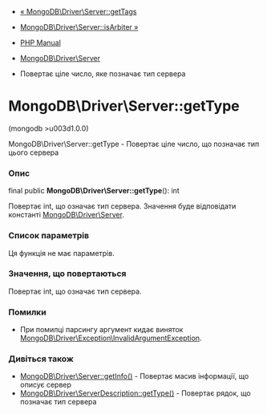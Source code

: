 - [«
MongoDB\Driver\Server::getTags](mongodb-driver-server.gettags.md)
- [MongoDB\Driver\Server::isArbiter
»](mongodb-driver-server.isarbiter.md)

- [PHP Manual](index.md)
- [MongoDB\Driver\Server](class.mongodb-driver-server.md)
- Повертає ціле число, яке позначає тип сервера

# MongoDB\Driver\Server::getType

(mongodb \>u003d1.0.0)

MongoDB\Driver\Server::getType - Повертає ціле число, що позначає
тип цього сервера

### Опис

final public **MongoDB\Driver\Server::getType**(): int

Повертає int, що означає тип сервера. Значення буде
відповідати константі
[MongoDB\Driver\Server](class.mongodb-driver-server.md).

### Список параметрів

Ця функція не має параметрів.

### Значення, що повертаються

Повертає int, що означає тип сервера.

### Помилки

- При помилці парсингу аргумент кидає виняток
[MongoDB\Driver\Exception\InvalidArgumentException](class.mongodb-driver-exception-invalidargumentexception.md).

### Дивіться також

- [MongoDB\Driver\Server::getInfo()](mongodb-driver-server.getinfo.md) -
Повертає масив інформації, що описує сервер
- [MongoDB\Driver\ServerDescription::getType()](mongodb-driver-serverdescription.gettype.md) -
Повертає рядок, що позначає тип сервера
